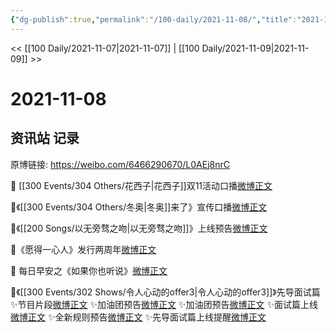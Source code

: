 ```yaml
---
{"dg-publish":true,"permalink":"/100-daily/2021-11-08/","title":"2021-11-08"}
---
```



<< [[100 Daily/2021-11-07\|2021-11-07]] | [[100 Daily/2021-11-09\|2021-11-09]] >>

# 2021-11-08

## 资讯站 记录

原博链接: https://weibo.com/6466290670/L0AEj8nrC

🌸 [[300 Events/304 Others/花西子\|花西子]]双11活动口播[微博正文](https://m.weibo.cn/6466290670/4701327685058861)

🎵《[[300 Events/304 Others/冬奥\|冬奥]]来了》宣传口播[微博正文](https://m.weibo.cn/6466290670/4701292075680489)

🎵《[[200 Songs/以无旁骛之吻\|以无旁骛之吻]]》上线预告[微博正文](https://m.weibo.cn/6466290670/4701340113306897)

🎵《愿得一心人》发行两周年[微博正文](https://m.weibo.cn/6466290670/4701208465379039)

🌄 每日早安之《如果你也听说》[微博正文](https://m.weibo.cn/6466290670/4701179781318518)

🍥《[[300 Events/302 Shows/令人心动的offer3\|令人心动的offer3]]》先导面试篇
✨节目片段[微博正文](https://m.weibo.cn/6466290670/4701369887883734)
✨加油团预告[微博正文](https://m.weibo.cn/6466290670/4701305400197553)
✨加油团预告[微博正文](https://m.weibo.cn/6466290670/4701211163361479)
✨面试篇上线[微博正文](https://m.weibo.cn/6466290670/4701356033575907)
✨全新规则预告[微博正文](https://m.weibo.cn/6466290670/4701249641385382)
✨先导面试篇上线提醒[微博正文](https://m.weibo.cn/6466290670/4701283817361419)
